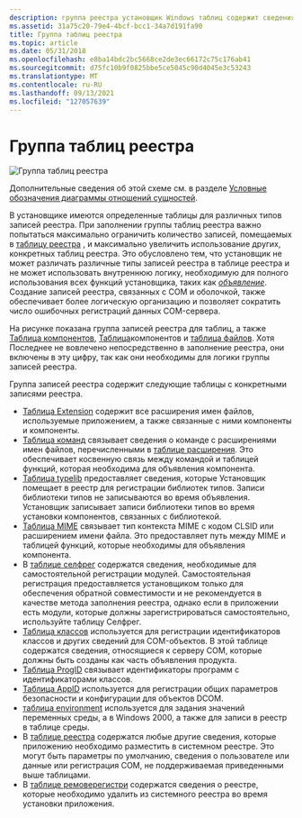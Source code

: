 ```yaml
---
description: группа реестра установщик Windows таблиц содержит сведения о записях реестра.
ms.assetid: 31a75c20-79e4-4bcf-bcc1-34a7d191fa90
title: Группа таблиц реестра
ms.topic: article
ms.date: 05/31/2018
ms.openlocfilehash: e8ba14bdc2bc5668ce2de3ec66172c75c176ab41
ms.sourcegitcommit: d75fc10b9f0825bbe5ce5045c90d4045e3c53243
ms.translationtype: MT
ms.contentlocale: ru-RU
ms.lasthandoff: 09/13/2021
ms.locfileid: "127057639"
---
```

# <a name="registry-tables-group"></a>Группа таблиц реестра

![Группа таблиц реестра](images/registry.png)

Дополнительные сведения об этой схеме см. в разделе [Условные обозначения диаграммы отношений сущностей](entity-relationship-diagram-legend.md).

В установщике имеются определенные таблицы для различных типов записей реестра. При заполнении группы таблиц реестра важно попытаться максимально ограничить количество записей, помещаемых в [таблицу реестра](registry-table.md) , и максимально увеличить использование других, конкретных таблиц реестра. Это обусловлено тем, что установщик не может различать различные типы записей реестра в таблице реестра и не может использовать внутреннюю логику, необходимую для полного использования всех функций установщика, таких как [*объявление*](a-gly.md). Создание записей реестра, связанных с COM и оболочкой, также обеспечивает более логическую организацию и позволяет сократить число ошибочных регистраций данных COM-сервера.

На рисунке показана группа записей реестра для таблиц, а также [Таблица компонентов](component-table.md), [Таблица](feature-table.md)компонентов и [таблица файлов](file-table.md). Хотя Последнее не вовлечено непосредственно в заполнение реестра, они включены в эту цифру, так как они необходимы для логики группы записей реестра.

Группа записей реестра содержит следующие таблицы с конкретными записями реестра.

-   [Таблица Extension](extension-table.md) содержит все расширения имен файлов, используемые приложением, а также связанные с ними компоненты и компоненты.
-   [Таблица команд](verb-table.md) связывает сведения о команде с расширениями имен файлов, перечисленными в [таблице расширения](extension-table.md). Это обеспечивает косвенную связь между командой и таблицей функций, которая необходима для объявления компонента.
-   [Таблица typelib](typelib-table.md) предоставляет сведения, которые Установщик помещает в реестр для регистрации библиотек типов. Записи библиотеки типов не записываются во время объявления. Установщик записывает записи библиотеки типов во время установки компонентов, связанных с библиотекой.
-   [Таблица MIME](mime-table.md) связывает тип контекста MIME с кодом CLSID или расширением имени файла. Это предоставляет путь между MIME и таблицей функций, которые необходимы для объявления компонента.
-   В [таблице селфрег](selfreg-table.md) содержатся сведения, необходимые для самостоятельной регистрации модулей. Самостоятельная регистрация предоставляется установщиком только для обеспечения обратной совместимости и не рекомендуется в качестве метода заполнения реестра, однако если в приложении есть модули, которые должны зарегистрироваться самостоятельно, используйте таблицу Селфрег.
-   [Таблица классов](class-table.md) используется для регистрации идентификаторов классов и других сведений для COM-объектов. В этой таблице содержатся сведения, относящиеся к серверу COM, которые должны быть созданы как часть объявления продукта.
-   [Таблица ProgID](progid-table.md) связывает идентификаторы программ с идентификаторами классов.
-   [Таблица AppID](appid-table.md) используется для регистрации общих параметров безопасности и конфигурации для объектов DCOM.
-   [таблица environment](environment-table.md) используется для задания значений переменных среды, а в Windows 2000, а также для записи в реестр в таблице среды.
-   В [таблице реестра](registry-table.md) содержатся любые другие сведения, которые приложению необходимо разместить в системном реестре. Это могут быть параметры по умолчанию, сведения о пользователе или данные или регистрация COM, не поддерживаемая приведенными выше таблицами.
-   В [таблице ремоверегистри](removeregistry-table.md) содержатся сведения о реестре, которые необходимо удалить из системного реестра во время установки приложения.

 

 



